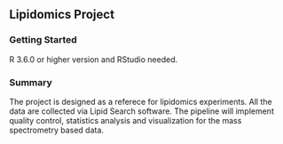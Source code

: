 ## Lipidomics Project

### Getting Started
R 3.6.0 or higher version and RStudio needed.

### Summary
The project is designed as a referece for lipidomics experiments. All the data are collected via Lipid Search software. 
The pipeline will implement quality control, statistics analysis and visualization for the mass spectrometry based data.


